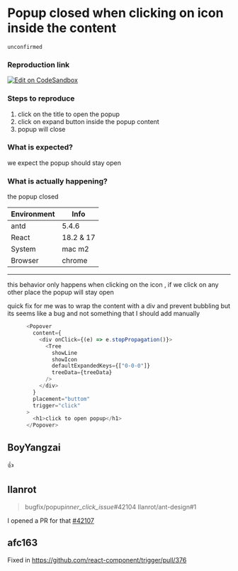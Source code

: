 # Popup closed when clicking on icon inside the content

`unconfirmed`

### Reproduction link

[![Edit on CodeSandbox](https://codesandbox.io/static/img/play-codesandbox.svg)](https://codesandbox.io/s/restless-darkness-3e4h6p?file=/src/App.js)

### Steps to reproduce

1. click on the title to open the popup
2. click on expand button inside the popup content
3. popup will close

### What is expected?

we expect the popup should stay open

### What is actually happening?

the popup closed

| Environment | Info      |
| ----------- | --------- |
| antd        | 5.4.6     |
| React       | 18.2 & 17 |
| System      | mac m2    |
| Browser     | chrome    |

---

this behavior only happens when clicking on the icon , if we click on any other place the popup will stay open

quick fix for me was to wrap the content with a div and prevent bubbling but its seems like a bug and not something that I should add manually

```typescript
      <Popover
        content={
          <div onClick={(e) => e.stopPropagation()}>
            <Tree
              showLine
              showIcon
              defaultExpandedKeys={["0-0-0"]}
              treeData={treeData}
            />
          </div>
        }
        placement="buttom"
        trigger="click"
      >
        <h1>click to open popup</h1>
      </Popover>
```

<!-- generated by ant-design-issue-helper. DO NOT REMOVE -->

## BoyYangzai

👍

## Ilanrot

> bugfix/popup*inner_click_issue*#42104 Ilanrot/ant-design#1

I opened a PR for that [#42107](https://github.com/ant-design/ant-design/pull/42107)

## afc163

Fixed in https://github.com/react-component/trigger/pull/376
